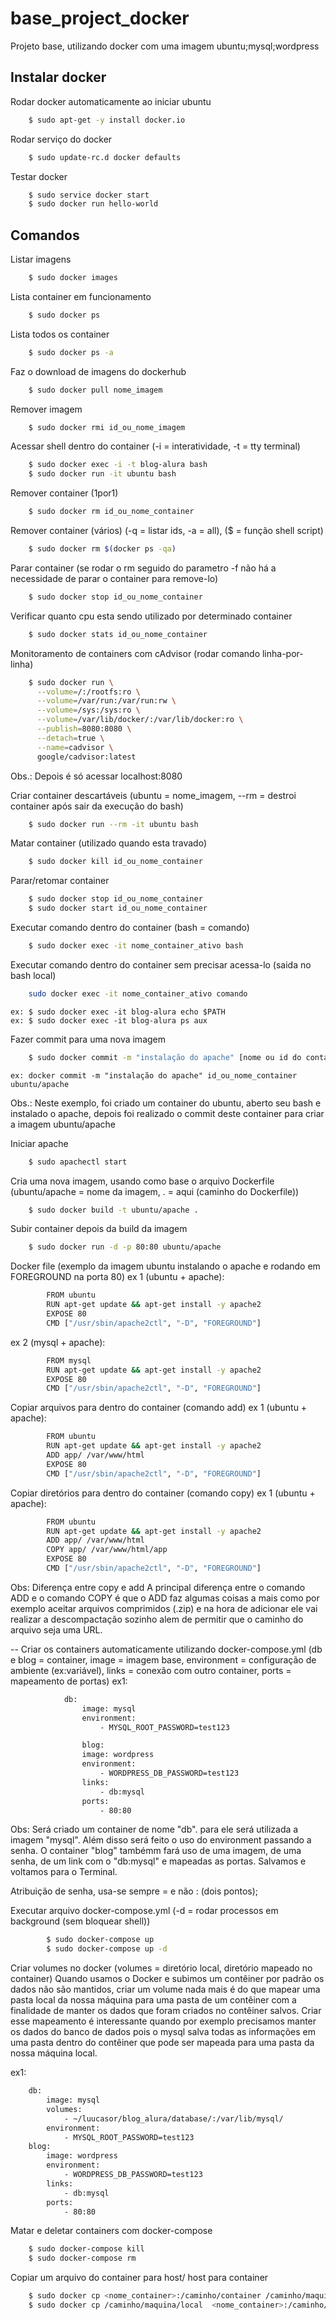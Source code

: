 # base_project_docker
Projeto base, utilizando docker com uma imagem ubuntu;mysql;wordpress


Instalar docker
-------------------------------
Rodar docker automaticamente ao iniciar ubuntu
```sh
	$ sudo apt-get -y install docker.io
```
Rodar serviço do docker
```sh
	$ sudo update-rc.d docker defaults
```
Testar docker
```sh
	$ sudo service docker start
	$ sudo docker run hello-world
```

Comandos
-------------------------------
Listar imagens
```sh
	$ sudo docker images
```
Lista container em funcionamento
```sh
	$ sudo docker ps
```
Lista todos os container
```sh
	$ sudo docker ps -a
```
Faz o download de imagens do dockerhub
```sh
	$ sudo docker pull nome_imagem
```
Remover imagem
```sh
	$ sudo docker rmi id_ou_nome_imagem
```
Acessar shell dentro do container (-i = interatividade, -t = tty terminal)
```sh
	$ sudo docker exec -i -t blog-alura bash
	$ sudo docker run -it ubuntu bash
```
Remover container (1por1)
```sh
	$ sudo docker rm id_ou_nome_container
```
Remover container (vários) (-q = listar ids, -a = all), ($ = função shell script)
```sh
	$ sudo docker rm $(docker ps -qa)
```
Parar container (se rodar o rm seguido do parametro -f não há a necessidade de parar o container para remove-lo)
```sh
	$ sudo docker stop id_ou_nome_container
```
Verificar quanto cpu esta sendo utilizado por determinado container
```sh
	$ sudo docker stats id_ou_nome_container
```
Monitoramento de containers com cAdvisor (rodar comando linha-por-linha)
```sh
	$ sudo docker run \
	  --volume=/:/rootfs:ro \
  	  --volume=/var/run:/var/run:rw \
	  --volume=/sys:/sys:ro \
  	  --volume=/var/lib/docker/:/var/lib/docker:ro \
	  --publish=8080:8080 \
	  --detach=true \
	  --name=cadvisor \
	  google/cadvisor:latest
```
Obs.: Depois é só acessar localhost:8080

Criar container descartáveis (ubuntu = nome_imagem, --rm = destroi container após sair da execução do bash)
```sh
	$ sudo docker run --rm -it ubuntu bash
```
Matar container (utilizado quando esta travado)
```sh
	$ sudo docker kill id_ou_nome_container
```
Parar/retomar container
```sh
	$ sudo docker stop id_ou_nome_container
	$ sudo docker start id_ou_nome_container
```
Executar comando dentro do container (bash = comando)
```sh
	$ sudo docker exec -it nome_container_ativo bash
```
Executar comando dentro do container sem precisar acessa-lo (saida no bash local)
```sh
	sudo docker exec -it nome_container_ativo comando
```
	ex: $ sudo docker exec -it blog-alura echo $PATH
	ex: $ sudo docker exec -it blog-alura ps aux

Fazer commit para uma nova imagem
```sh
	$ sudo docker commit -m "instalação do apache" [nome ou id do container] [imagem]/apache
```
	ex: docker commit -m "instalação do apache" id_ou_nome_container ubuntu/apache

Obs.: Neste exemplo, foi criado um container do ubuntu, aberto seu bash e instalado o apache, depois
foi realizado o commit deste container para criar a imagem ubuntu/apache

Iniciar apache
```sh
	$ sudo apachectl start
```
Cria uma nova imagem, usando como base o arquivo Dockerfile (ubuntu/apache = nome da imagem, . = aqui
(caminho do Dockerfile))
```sh
	$ sudo docker build -t ubuntu/apache .
```
	
Subir container depois da build da imagem
```sh
	$ sudo docker run -d -p 80:80 ubuntu/apache
```

Docker file (exemplo da imagem ubuntu instalando o apache e rodando em FOREGROUND na porta 80)
ex 1 (ubuntu + apache):
```sh
		FROM ubuntu
		RUN apt-get update && apt-get install -y apache2
		EXPOSE 80
		CMD ["/usr/sbin/apache2ctl", "-D", "FOREGROUND"]
```
ex 2 (mysql + apache):
```sh
		FROM mysql
		RUN apt-get update && apt-get install -y apache2
		EXPOSE 80
		CMD ["/usr/sbin/apache2ctl", "-D", "FOREGROUND"]
```

Copiar arquivos para dentro do container (comando add)
ex 1 (ubuntu + apache):
```sh
		FROM ubuntu
		RUN apt-get update && apt-get install -y apache2
		ADD app/ /var/www/html
		EXPOSE 80
		CMD ["/usr/sbin/apache2ctl", "-D", "FOREGROUND"]
```

Copiar diretórios para dentro do container (comando copy)
ex 1 (ubuntu + apache):
```sh
		FROM ubuntu
		RUN apt-get update && apt-get install -y apache2
		ADD app/ /var/www/html
		COPY app/ /var/www/html/app
		EXPOSE 80
		CMD ["/usr/sbin/apache2ctl", "-D", "FOREGROUND"]
```
Obs: Diferença entre copy e add
	A principal diferença entre o comando ADD e o comando COPY é que o
	ADD faz algumas coisas a mais como por exemplo aceitar arquivos comprimidos (.zip) e na
	hora de adicionar ele vai realizar a descompactação sozinho alem de permitir que o caminho
	do arquivo seja uma URL.

-- Criar os containers automaticamente utilizando docker-compose.yml
(db e blog = container, image = imagem base, environment = configuração de ambiente (ex:variável),
links = conexão com outro container, ports = mapeamento de portas)
ex1:
```sh
			db:
				image: mysql
				environment:
					- MYSQL_ROOT_PASSWORD=test123

				blog:
				image: wordpress
				environment:
					- WORDPRESS_DB_PASSWORD=test123
				links:
					- db:mysql
				ports:
					- 80:80
```
Obs: Será criado um container de nome "db". para ele será utilizada a imagem "mysql".
Além disso será feito o uso do environment passando a senha. O container "blog" tambémm
fará uso de uma imagem, de uma senha, de um link com o "db:mysql" e mapeadas as portas.
Salvamos e voltamos para o Terminal.

Atribuição de senha, usa-se sempre = e não : (dois pontos);

Executar arquivo docker-compose.yml (-d = rodar processos em background (sem bloquear shell))
```sh
		$ sudo docker-compose up
		$ sudo docker-compose up -d
```

Criar volumes no docker (volumes = diretório local, diretório mapeado no container)
Quando usamos o Docker e subimos um contêiner por padrão os dados não são mantidos,
criar um volume nada mais é do que mapear uma pasta local da nossa máquina para uma pasta
de um contêiner com a finalidade de manter os dados que foram criados no contêiner salvos.
Criar esse mapeamento é interessante quando por exemplo precisamos manter os dados do banco
de dados pois o mysql salva todas as informações em uma pasta dentro do contêiner que pode ser
mapeada para uma pasta da nossa máquina local.

ex1:
```sh
	db:
		image: mysql
		volumes:
			- ~/luucasor/blog_alura/database/:/var/lib/mysql/
		environment:
			- MYSQL_ROOT_PASSWORD=test123
	blog:
		image: wordpress
		environment:
			- WORDPRESS_DB_PASSWORD=test123
		links:
			- db:mysql
		ports:
			- 80:80
```

Matar e deletar containers com docker-compose
```sh
	$ sudo docker-compose kill
	$ sudo docker-compose rm
```

Copiar um arquivo do container para host/ host para container
```sh
	$ sudo docker cp <nome_container>:/caminho/container /caminho/maquina/local
	$ sudo docker cp /caminho/maquina/local  <nome_container>:/caminho/container
```

